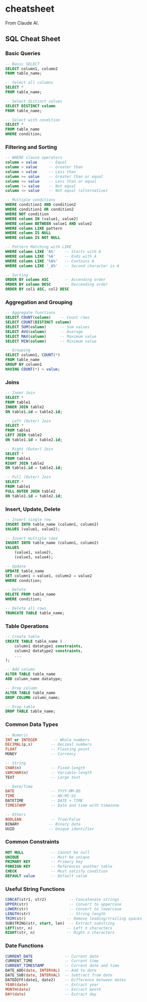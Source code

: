 # cheatsheet

From Claude AI.

## SQL Cheat Sheet <a href="#h-1" id="h-1"></a>

### Basic Queries <a href="#h-2" id="h-2"></a>

```sql
-- Basic SELECT
SELECT column1, column2
FROM table_name;

-- Select all columns
SELECT *
FROM table_name;

-- Select distinct values
SELECT DISTINCT column
FROM table_name;

-- Select with condition
SELECT *
FROM table_name
WHERE condition;
```

### Filtering and Sorting <a href="#h-3" id="h-3"></a>

```sql
-- WHERE clause operators
column = value     -- Equal
column > value     -- Greater than
column < value     -- Less than
column >= value    -- Greater than or equal
column <= value    -- Less than or equal
column != value    -- Not equal
column <> value    -- Not equal (alternative)

-- Multiple conditions
WHERE condition1 AND condition2
WHERE condition1 OR condition2
WHERE NOT condition
WHERE column IN (value1, value2)
WHERE column BETWEEN value1 AND value2
WHERE column LIKE pattern
WHERE column IS NULL
WHERE column IS NOT NULL

-- Pattern Matching with LIKE
WHERE column LIKE 'A%'    -- Starts with A
WHERE column LIKE '%A'    -- Ends with A
WHERE column LIKE '%A%'   -- Contains A
WHERE column LIKE '_A%'   -- Second character is A

-- Sorting
ORDER BY column ASC       -- Ascending order
ORDER BY column DESC      -- Descending order
ORDER BY col1 ASC, col2 DESC
```

### Aggregation and Grouping <a href="#h-4" id="h-4"></a>

```sql
-- Aggregate functions
SELECT COUNT(column)    -- Count rows
SELECT COUNT(DISTINCT column)
SELECT SUM(column)      -- Sum values
SELECT AVG(column)      -- Average
SELECT MAX(column)      -- Maximum value
SELECT MIN(column)      -- Minimum value

-- Grouping
SELECT column1, COUNT(*)
FROM table_name
GROUP BY column1
HAVING COUNT(*) > value;
```

### Joins <a href="#h-5" id="h-5"></a>

```sql
-- Inner Join
SELECT *
FROM table1
INNER JOIN table2
ON table1.id = table2.id;

-- Left (Outer) Join
SELECT *
FROM table1
LEFT JOIN table2
ON table1.id = table2.id;

-- Right (Outer) Join
SELECT *
FROM table1
RIGHT JOIN table2
ON table1.id = table2.id;

-- Full (Outer) Join
SELECT *
FROM table1
FULL OUTER JOIN table2
ON table1.id = table2.id;
```

### Insert, Update, Delete <a href="#h-6" id="h-6"></a>

```sql
-- Insert single row
INSERT INTO table_name (column1, column2)
VALUES (value1, value2);

-- Insert multiple rows
INSERT INTO table_name (column1, column2)
VALUES 
    (value1, value2),
    (value3, value4);

-- Update
UPDATE table_name
SET column1 = value1, column2 = value2
WHERE condition;

-- Delete
DELETE FROM table_name
WHERE condition;

-- Delete all rows
TRUNCATE TABLE table_name;
```

### Table Operations <a href="#h-7" id="h-7"></a>

```sql
-- Create table
CREATE TABLE table_name (
    column1 datatype1 constraints,
    column2 datatype2 constraints,
    ...
);

-- Add column
ALTER TABLE table_name
ADD column_name datatype;

-- Drop column
ALTER TABLE table_name
DROP COLUMN column_name;

-- Drop table
DROP TABLE table_name;
```

### Common Data Types <a href="#h-8" id="h-8"></a>

```sql
-- Numeric
INT or INTEGER       -- Whole numbers
DECIMAL(p,s)        -- Decimal numbers
FLOAT               -- Floating point
MONEY               -- Currency

-- String
CHAR(n)             -- Fixed-length
VARCHAR(n)          -- Variable-length
TEXT                -- Large text

-- Date/Time
DATE                -- YYYY-MM-DD
TIME                -- HH:MI:SS
DATETIME            -- DATE + TIME
TIMESTAMP           -- Date and time with timezone

-- Others
BOOLEAN             -- True/False
BINARY             -- Binary data
UUID               -- Unique identifier
```

### Common Constraints <a href="#h-9" id="h-9"></a>

```sql
NOT NULL            -- Cannot be null
UNIQUE              -- Must be unique
PRIMARY KEY         -- Primary key
FOREIGN KEY         -- References another table
CHECK               -- Must satisfy condition
DEFAULT value       -- Default value
```

### Useful String Functions <a href="#h-10" id="h-10"></a>

```sql
CONCAT(str1, str2)          -- Concatenate strings
UPPER(str)                  -- Convert to uppercase
LOWER(str)                  -- Convert to lowercase
LENGTH(str)                 -- String length
TRIM(str)                  -- Remove leading/trailing spaces
SUBSTRING(str, start, len)  -- Extract substring
LEFT(str, n)               -- Left n characters
RIGHT(str, n)              -- Right n characters
```

### Date Functions <a href="#h-11" id="h-11"></a>

```sql
CURRENT_DATE              -- Current date
CURRENT_TIME              -- Current time
CURRENT_TIMESTAMP         -- Current date and time
DATE_ADD(date, INTERVAL)  -- Add to date
DATE_SUB(date, INTERVAL)  -- Subtract from date
DATEDIFF(date1, date2)    -- Difference between dates
YEAR(date)                -- Extract year
MONTH(date)               -- Extract month
DAY(date)                 -- Extract day
```

